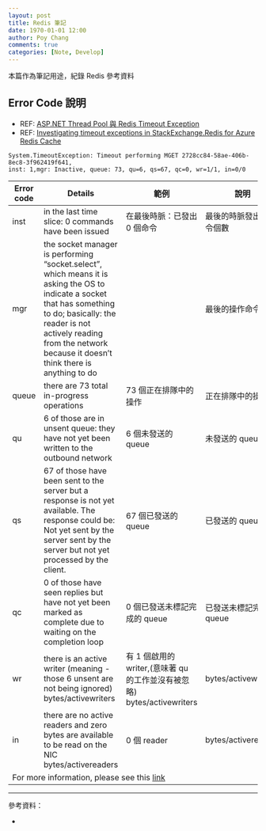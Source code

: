 ```yaml
---
layout: post
title: Redis 筆記
date: 1970-01-01 12:00
author: Poy Chang
comments: true
categories: [Note, Develop]
---
```

本篇作為筆記用途，紀錄 Redis 參考資料

## Error Code 說明

* REF: [ASP.NET Thread Pool 與 Redis Timeout Exception](https://blog.marsen.me/2016/11/21/aspdotnet_threadpool_and_redis/)
* REF: [Investigating timeout exceptions in StackExchange.Redis for Azure Redis Cache](https://azure.microsoft.com/zh-tw/blog/investigating-timeout-exceptions-in-stackexchange-redis-for-azure-redis-cache/)

```
System.TimeoutException: Timeout performing MGET 2728cc84-58ae-406b-8ec8-3f962419f641,
inst: 1,mgr: Inactive, queue: 73, qu=6, qs=67, qc=0, wr=1/1, in=0/0
```

<table class="table table-striped">
<thead>
  <tr>
    <th>Error code</th>
    <th>Details</th>
    <th>範例</th>
    <th>說明</th>
  </tr>
</thead>
<tbody>
  <tr>
    <td>inst</td>
    <td>in the last time slice: 0 commands have been issued</td>
    <td>在最後時脈：已發出 0 個命令</td>
    <td>最後的時脈發出的命令個數</td>
  </tr>
  <tr>
    <td>mgr</td>
    <td>the socket manager is performing “socket.select”, which means it is asking the OS to indicate a socket that has something to do; basically: the reader is not actively reading from the network because it doesn’t think there is anything to do</td>
    <td></td>
    <td>最後的操作命令</td>
  </tr>
  <tr>
    <td>queue</td>
    <td>there are 73 total in-progress operations</td>
    <td>73 個正在排隊中的操作</td>
    <td>正在排隊中的操作</td>
  </tr>
  <tr>
    <td>qu</td>
    <td>6 of those are in unsent queue: they have not yet been written to the outbound network</td>
    <td>6 個未發送的 queue</td>
    <td>未發送的 queue</td>
  </tr>
  <tr>
    <td>qs</td>
    <td>67 of those have been sent to the server but a response is not yet available. The response could be: Not yet sent by the server sent by the server but not yet processed by the client.</td>
    <td>67 個已發送的 queue</td>
    <td>已發送的 queue</td>
  </tr>
  <tr>
    <td>qc</td>
    <td>0 of those have seen replies but have not yet been marked as complete due to waiting on the completion loop</td>
    <td>0 個已發送未標記完成的 queue</td>
    <td>已發送未標記完成的 queue</td>
  </tr>
  <tr>
    <td>wr</td>
    <td>there is an active writer (meaning - those 6 unsent are not being ignored) bytes/activewriters</td>
    <td>有 1 個啟用的 writer,(意味著 qu 的工作並沒有被忽略) bytes/activewriters</td>
    <td>bytes/activewriters</td>
  </tr>
  <tr>
    <td>in</td>
    <td>there are no active readers and zero bytes are available to be read on the NIC bytes/activereaders</td>
    <td>0 個 reader</td>
    <td>bytes/activereaders</td>
  </tr>
  <tr>
    <td colspan="4">For more information, please see this <a href="https://gist.github.com/JonCole/db0e90bedeb3fc4823c2">link</a></td>
  </tr>
</tbody>
</table>

----------

參考資料：

* []()
